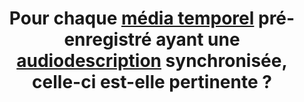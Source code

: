 ---
title: Pour chaque [média temporel](#media-temporel-type-son-video-et-synchronise) pré-enregistré ayant une [audiodescription](#audiodescription-synchronisee-media-temporel) synchronisée, celle-ci est-elle pertinente ?
---